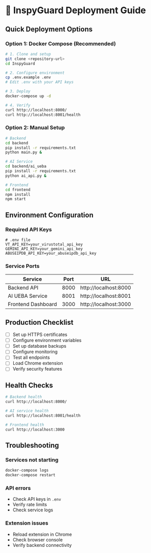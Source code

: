 # 🚀 InspyGuard Deployment Guide

## Quick Deployment Options

### Option 1: Docker Compose (Recommended)

```bash
# 1. Clone and setup
git clone <repository-url>
cd InspyGuard

# 2. Configure environment
cp .env.example .env
# Edit .env with your API keys

# 3. Deploy
docker-compose up -d

# 4. Verify
curl http://localhost:8000/
curl http://localhost:8001/health
```

### Option 2: Manual Setup

```bash
# Backend
cd backend
pip install -r requirements.txt
python main.py &

# AI Service
cd backend/ai_ueba
pip install -r requirements.txt
python ai_api.py &

# Frontend
cd frontend
npm install
npm start
```

## Environment Configuration

### Required API Keys

```env
# .env file
VT_API_KEY=your_virustotal_api_key
GEMINI_API_KEY=your_gemini_api_key
ABUSEIPDB_API_KEY=your_abuseipdb_api_key
```

### Service Ports

| Service | Port | URL |
|---------|------|-----|
| Backend API | 8000 | http://localhost:8000 |
| AI UEBA Service | 8001 | http://localhost:8001 |
| Frontend Dashboard | 3000 | http://localhost:3000 |

## Production Checklist

- [ ] Set up HTTPS certificates
- [ ] Configure environment variables
- [ ] Set up database backups
- [ ] Configure monitoring
- [ ] Test all endpoints
- [ ] Load Chrome extension
- [ ] Verify security features

## Health Checks

```bash
# Backend health
curl http://localhost:8000/

# AI service health  
curl http://localhost:8001/health

# Frontend health
curl http://localhost:3000
```

## Troubleshooting

### Services not starting
```bash
docker-compose logs
docker-compose restart
```

### API errors
- Check API keys in `.env`
- Verify rate limits
- Check service logs

### Extension issues
- Reload extension in Chrome
- Check browser console
- Verify backend connectivity
